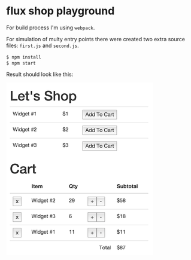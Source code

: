 # flux shop playground

For build process I'm using `webpack`.

For simulation of multy entry points there were created two
extra source files: `first.js` and `second.js`.

    $ npm install
    $ npm start

Result should look like this:

![](https://raw.githubusercontent.com/AlexKVal/flux-shop-playground/images/images/result.png)
